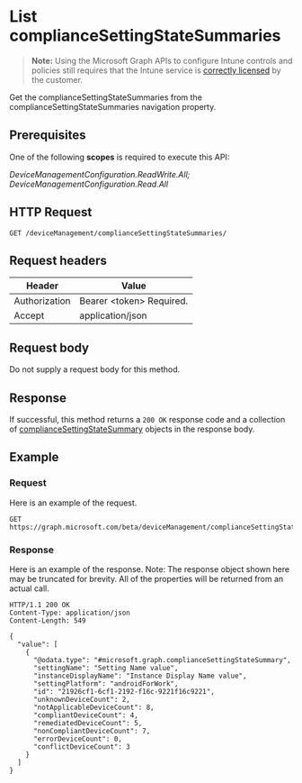 ﻿# List complianceSettingStateSummaries

> **Note:** Using the Microsoft Graph APIs to configure Intune controls and policies still requires that the Intune service is [correctly licensed](https://go.microsoft.com/fwlink/?linkid=839381) by the customer.

Get the complianceSettingStateSummaries from the complianceSettingStateSummaries navigation property.
## Prerequisites
One of the following **scopes** is required to execute this API:

*DeviceManagementConfiguration.ReadWrite.All; DeviceManagementConfiguration.Read.All*
## HTTP Request
<!-- {
  "blockType": "ignored"
}
-->
```http
GET /deviceManagement/complianceSettingStateSummaries/
```

## Request headers
|Header|Value|
|---|---|
|Authorization|Bearer &lt;token&gt; Required.|
|Accept|application/json|

## Request body
Do not supply a request body for this method.

## Response
If successful, this method returns a `200 OK` response code and a collection of [complianceSettingStateSummary](../resources/intune_deviceconfig_compliancesettingstatesummary.md) objects in the response body.

## Example
### Request
Here is an example of the request.
```http
GET https://graph.microsoft.com/beta/deviceManagement/complianceSettingStateSummaries/
```

### Response
Here is an example of the response. Note: The response object shown here may be truncated for brevity. All of the properties will be returned from an actual call.
```http
HTTP/1.1 200 OK
Content-Type: application/json
Content-Length: 549

{
  "value": [
    {
      "@odata.type": "#microsoft.graph.complianceSettingStateSummary",
      "settingName": "Setting Name value",
      "instanceDisplayName": "Instance Display Name value",
      "settingPlatform": "androidForWork",
      "id": "21926cf1-6cf1-2192-f16c-9221f16c9221",
      "unknownDeviceCount": 2,
      "notApplicableDeviceCount": 8,
      "compliantDeviceCount": 4,
      "remediatedDeviceCount": 5,
      "nonCompliantDeviceCount": 7,
      "errorDeviceCount": 0,
      "conflictDeviceCount": 3
    }
  ]
}
```



